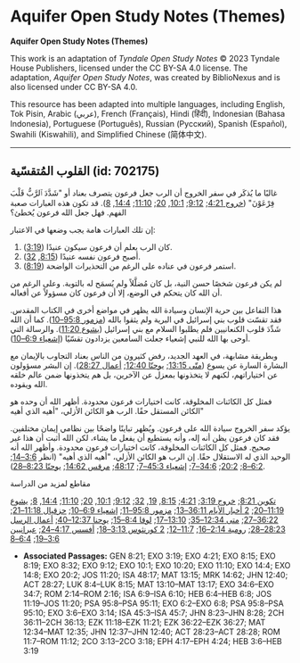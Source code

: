 # Aquifer Open Study Notes (Themes)

**Aquifer Open Study Notes (Themes)**

This work is an adaptation of *Tyndale Open Study Notes* © 2023 Tyndale House Publishers, licensed under the CC BY\-SA 4\.0 license. The adaptation, *Aquifer Open Study Notes*, was created by BiblioNexus and is also licensed under CC BY\-SA 4\.0\.

This resource has been adapted into multiple languages, including English, Tok Pisin, Arabic (عربي), French (Français), Hindi (हिंदी), Indonesian (Bahasa Indonesia), Portuguese (Português), Russian (Русский), Spanish (Español), Swahili (Kiswahili), and Simplified Chinese (简体中文).



--------------------------------

## القلوب المُتقسّية (id: 702175)

غالبًا ما يُذكَر في سفر الخروج أن الرب جعل فرعون يتصرف بعناد أو "شَدَّدَ ٱلرَّبُّ قَلْبَ فِرْعَوْنَ" ([خروج 4:21](https://ref.ly/Exod4:21); [9:12](https://ref.ly/Exod9:12); [10:1](https://ref.ly/Exod10:1), [20](https://ref.ly/Exod10:20); [11:10](https://ref.ly/Exod11:10); [14:4](https://ref.ly/Exod14:4), [8](https://ref.ly/Exod14:8)). قد تكون هذه العبارات صعبة الفهم. فهل جعل الله فرعون يُخطئ؟ 

إن تلك العبارات هامة يجب وضعها في الاعتبار:

1. كان الرب يعلم أن فرعون سيكون عنيدًا ([3:19](https://ref.ly/Exod3:19)).
2. أصبح فرعون نفسه عنيدًا ([8:15](https://ref.ly/Exod8:15), [32](https://ref.ly/Exod8:32)).
3. استمر فرعون في عناده على الرغم من التحذيرات الواضحة ([8:19](https://ref.ly/Exod8:19)).

لم يكن فرعون شخصًا حسن النية، بل كان مُضلَّلاً ولم يُسمَح له بالتوبة. وعلى الرغم من أن الله كان يتحكم في الوضع، إلا أن فرعون كان مسؤولاً عن أفعاله.

هذا التفاعل بين حرية الإنسان وسيادة الله يظهر في مواضع أخرى في الكتاب المقدس. فقد تقسّت قلوب بني إسرائيل في البرية ولم يثقوا بالله ([مزمور 95:8–10](https://ref.ly/Ps95:8-Ps95:10)). كما أن الله شَدِّدَ قلوب الكنعانيين فلم يطلبوا السلام مع بني إسرائيل ([يشوع 11:20](https://ref.ly/Josh11:20)). والرسالة التي أوحى بها الله للنبي إشعياء جعلت السامعين يزدادون تقسّيًا ([إشعياء 6:9–10](https://ref.ly/Isa6:9-Isa6:10)).

وبطريقة مشابهة، في العهد الجديد، رفض كثيرون من الناس بعناد التجاوب بالإيمان مع البشارة السارة عن يسوع ([متّى 13:15](https://ref.ly/Matt13:15); [يوحنّا 12:40](https://ref.ly/John12:40); [أعمال 28:27](https://ref.ly/Acts28:27)). إن البشر مسؤولون عن اختياراتهم، لكنهم لا يتخذونها بمعزل عن الآخرين، بل هم يتخذونها ضمن عالم خلقه الله ويقوده.

 فمثل كل الكائنات المخلوقة، كانت اختيارات فرعون محدودة. أظهر الله أن وحده هو الكائن المستقل حقًا. الرب هو الكائن الأزلي، "أهيه الذي أهيه"

يؤكد سفر الخروج سيادة الله على فرعون. ويُظهر تباينًا واضحًا بين نظامي إيمان مختلفين. فقد كان فرعون يظن أنه إله، وأنه يستطيع أن يفعل ما يشاء، لكن الله أثبت أن هذا غير صحيح. فمثل كل الكائنات المخلوقة، كانت اختيارات فرعون محدودة. وأظهر الله أنه الوحيد الذي له الاستقلال حقًا. إن الرب هو الكائن الأزلي، "أهيه الذي أهيه" (انظر [3:6–14](https://ref.ly/Exod3:6-Exod3:14); [6:2–8](https://ref.ly/Exod6:2-Exod6:8); [20:2](https://ref.ly/Exod20:2); [34:6–7](https://ref.ly/Exod34:6-Exod34:7); [إشعياء 45:3–7](https://ref.ly/Isa45:3-Isa45:7); [48:17](https://ref.ly/Isa48:17); [مرقس 14:62](https://ref.ly/Mark14:62); [يوحنّا 8:23–28](https://ref.ly/John8:23-John8:28)).

مقاطع لمزيد من الدراسة

[تكوين 8:21](https://ref.ly/Gen8:21); [خروج 3:19](https://ref.ly/Exod3:19); [4:21](https://ref.ly/Exod4:21); [8:15](https://ref.ly/Exod8:15), [19](https://ref.ly/Exod8:19), [32](https://ref.ly/Exod8:32); [9:12](https://ref.ly/Exod9:12); [10:1](https://ref.ly/Exod10:1), [20](https://ref.ly/Exod10:20); [11:10](https://ref.ly/Exod11:10); [14:4](https://ref.ly/Exod14:4), [8](https://ref.ly/Exod14:8); [يشوع 11:19–20](https://ref.ly/Josh11:19-Josh11:20); [2 أخبار الأيام 36:11–13](https://ref.ly/2Chr36:11-2Chr36:13); [مزمور 95:8–11](https://ref.ly/Ps95:8-Ps95:11); [إشعياء 6:9–10](https://ref.ly/Isa6:9-Isa6:10); [حزقيال 11:18–21](https://ref.ly/Ezek11:18-Ezek11:21); [36:22–27](https://ref.ly/Ezek36:22-Ezek36:27); [متى 12:34–35](https://ref.ly/Matt12:34-Matt12:35); [13:10–17](https://ref.ly/Matt13:10-Matt13:17); [لوقا 8:4–15](https://ref.ly/Luke8:4-Luke8:15); [يوحنا 12:37–40](https://ref.ly/John12:37-John12:40); [أعمال الرسل 28:23–28](https://ref.ly/Acts28:23-Acts28:28); [رومية 2:14–16](https://ref.ly/Rom2:14-Rom2:16); [11:7–12](https://ref.ly/Rom11:7-Rom11:12); [2 كورنثوس 3:13–18](https://ref.ly/2Cor3:13-2Cor3:18); [أفسس 4:17–24](https://ref.ly/Eph4:17-Eph4:24); [عبرانيين 3:6–19](https://ref.ly/Heb3:6-Heb3:19); [6:4–8](https://ref.ly/Heb6:4-Heb6:8)

* **Associated Passages:** GEN 8:21; EXO 3:19; EXO 4:21; EXO 8:15; EXO 8:19; EXO 8:32; EXO 9:12; EXO 10:1; EXO 10:20; EXO 11:10; EXO 14:4; EXO 14:8; EXO 20:2; JOS 11:20; ISA 48:17; MAT 13:15; MRK 14:62; JHN 12:40; ACT 28:27; LUK 8:4–LUK 8:15; MAT 13:10–MAT 13:17; EXO 34:6–EXO 34:7; ROM 2:14–ROM 2:16; ISA 6:9–ISA 6:10; HEB 6:4–HEB 6:8; JOS 11:19–JOS 11:20; PSA 95:8–PSA 95:11; EXO 6:2–EXO 6:8; PSA 95:8–PSA 95:10; EXO 3:6–EXO 3:14; ISA 45:3–ISA 45:7; JHN 8:23–JHN 8:28; 2CH 36:11–2CH 36:13; EZK 11:18–EZK 11:21; EZK 36:22–EZK 36:27; MAT 12:34–MAT 12:35; JHN 12:37–JHN 12:40; ACT 28:23–ACT 28:28; ROM 11:7–ROM 11:12; 2CO 3:13–2CO 3:18; EPH 4:17–EPH 4:24; HEB 3:6–HEB 3:19

